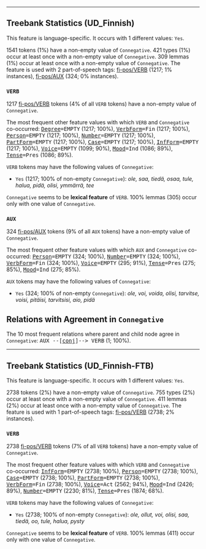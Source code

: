 

--------------------------------------------------------------------------------

## Treebank Statistics (UD_Finnish)

This feature is language-specific.
It occurs with 1 different values: `Yes`.

1541 tokens (1%) have a non-empty value of `Connegative`.
421 types (1%) occur at least once with a non-empty value of `Connegative`.
309 lemmas (1%) occur at least once with a non-empty value of `Connegative`.
The feature is used with 2 part-of-speech tags: [fi-pos/VERB]() (1217; 1% instances), [fi-pos/AUX]() (324; 0% instances).

### `VERB`

1217 [fi-pos/VERB]() tokens (4% of all `VERB` tokens) have a non-empty value of `Connegative`.

The most frequent other feature values with which `VERB` and `Connegative` co-occurred: <tt><a href="Degree.html">Degree</a>=EMPTY</tt> (1217; 100%), <tt><a href="VerbForm.html">VerbForm</a>=Fin</tt> (1217; 100%), <tt><a href="Person.html">Person</a>=EMPTY</tt> (1217; 100%), <tt><a href="Number.html">Number</a>=EMPTY</tt> (1217; 100%), <tt><a href="PartForm.html">PartForm</a>=EMPTY</tt> (1217; 100%), <tt><a href="Case.html">Case</a>=EMPTY</tt> (1217; 100%), <tt><a href="InfForm.html">InfForm</a>=EMPTY</tt> (1217; 100%), <tt><a href="Voice.html">Voice</a>=EMPTY</tt> (1099; 90%), <tt><a href="Mood.html">Mood</a>=Ind</tt> (1086; 89%), <tt><a href="Tense.html">Tense</a>=Pres</tt> (1086; 89%).

`VERB` tokens may have the following values of `Connegative`:

* `Yes` (1217; 100% of non-empty `Connegative`): <em>ole, saa, tiedä, osaa, tule, halua, pidä, olisi, ymmärrä, tee</em>

`Connegative` seems to be **lexical feature** of `VERB`. 100% lemmas (305) occur only with one value of `Connegative`.

### `AUX`

324 [fi-pos/AUX]() tokens (9% of all `AUX` tokens) have a non-empty value of `Connegative`.

The most frequent other feature values with which `AUX` and `Connegative` co-occurred: <tt><a href="Person.html">Person</a>=EMPTY</tt> (324; 100%), <tt><a href="Number.html">Number</a>=EMPTY</tt> (324; 100%), <tt><a href="VerbForm.html">VerbForm</a>=Fin</tt> (324; 100%), <tt><a href="Voice.html">Voice</a>=EMPTY</tt> (295; 91%), <tt><a href="Tense.html">Tense</a>=Pres</tt> (275; 85%), <tt><a href="Mood.html">Mood</a>=Ind</tt> (275; 85%).

`AUX` tokens may have the following values of `Connegative`:

* `Yes` (324; 100% of non-empty `Connegative`): <em>ole, voi, voida, olisi, tarvitse, voisi, pitäisi, tarvitsisi, aio, pidä</em>

## Relations with Agreement in `Connegative`

The 10 most frequent relations where parent and child node agree in `Connegative`:
<tt>AUX --[<a href="../dep/conj.html">conj</a>]--> VERB</tt> (1; 100%).



--------------------------------------------------------------------------------

## Treebank Statistics (UD_Finnish-FTB)

This feature is language-specific.
It occurs with 1 different values: `Yes`.

2738 tokens (2%) have a non-empty value of `Connegative`.
755 types (2%) occur at least once with a non-empty value of `Connegative`.
411 lemmas (2%) occur at least once with a non-empty value of `Connegative`.
The feature is used with 1 part-of-speech tags: [fi-pos/VERB]() (2738; 2% instances).

### `VERB`

2738 [fi-pos/VERB]() tokens (7% of all `VERB` tokens) have a non-empty value of `Connegative`.

The most frequent other feature values with which `VERB` and `Connegative` co-occurred: <tt><a href="InfForm.html">InfForm</a>=EMPTY</tt> (2738; 100%), <tt><a href="Person.html">Person</a>=EMPTY</tt> (2738; 100%), <tt><a href="Case.html">Case</a>=EMPTY</tt> (2738; 100%), <tt><a href="PartForm.html">PartForm</a>=EMPTY</tt> (2738; 100%), <tt><a href="VerbForm.html">VerbForm</a>=Fin</tt> (2738; 100%), <tt><a href="Voice.html">Voice</a>=Act</tt> (2562; 94%), <tt><a href="Mood.html">Mood</a>=Ind</tt> (2426; 89%), <tt><a href="Number.html">Number</a>=EMPTY</tt> (2230; 81%), <tt><a href="Tense.html">Tense</a>=Pres</tt> (1874; 68%).

`VERB` tokens may have the following values of `Connegative`:

* `Yes` (2738; 100% of non-empty `Connegative`): <em>ole, ollut, voi, olisi, saa, tiedä, oo, tule, halua, pysty</em>

`Connegative` seems to be **lexical feature** of `VERB`. 100% lemmas (411) occur only with one value of `Connegative`.

